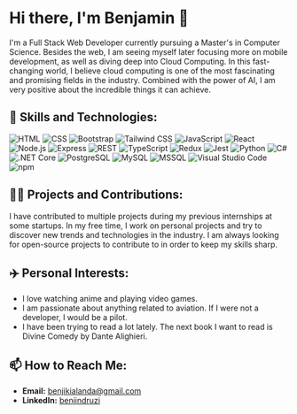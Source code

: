 # Hi there, I'm Benjamin 👋

I'm a Full Stack Web Developer currently pursuing a Master's in Computer Science. Besides the web, I am seeing myself later focusing more on mobile development, as well as diving deep into Cloud Computing. In this fast-changing world, I believe cloud computing is one of the most fascinating and promising fields in the industry. Combined with the power of AI, I am very positive about the incredible things it can achieve.

## 🚀 Skills and Technologies:

![HTML](https://img.shields.io/badge/HTML-E34F26?style=for-the-badge&logo=html5&logoColor=white)
![CSS](https://img.shields.io/badge/CSS-1572B6?style=for-the-badge&logo=css3&logoColor=white)
![Bootstrap](https://img.shields.io/badge/Bootstrap-7952B3?style=for-the-badge&logo=bootstrap&logoColor=white)
![Tailwind CSS](https://img.shields.io/badge/Tailwind_CSS-38B2AC?style=for-the-badge&logo=tailwind-css&logoColor=white)
![JavaScript](https://img.shields.io/badge/JavaScript-F7DF1E?style=for-the-badge&logo=javascript&logoColor=black)
![React](https://img.shields.io/badge/React-20232A?style=for-the-badge&logo=react&logoColor=61DAFB)
![Node.js](https://img.shields.io/badge/Node.js-339933?style=for-the-badge&logo=nodedotjs&logoColor=white)
![Express](https://img.shields.io/badge/Express-000000?style=for-the-badge&logo=express&logoColor=white)
![REST](https://img.shields.io/badge/REST-FF5733?style=for-the-badge&logo=rest&logoColor=white)
![TypeScript](https://img.shields.io/badge/TypeScript-007ACC?style=for-the-badge&logo=typescript&logoColor=white)
![Redux](https://img.shields.io/badge/Redux-764ABC?style=for-the-badge&logo=redux&logoColor=white)
![Jest](https://img.shields.io/badge/Jest-C21325?style=for-the-badge&logo=jest&logoColor=white)
![Python](https://img.shields.io/badge/Python-3776AB?style=for-the-badge&logo=python&logoColor=white)
![C#](https://img.shields.io/badge/C%23-239120?style=for-the-badge&logo=csharp&logoColor=white)
![.NET Core](https://img.shields.io/badge/.NET-512BD4?style=for-the-badge&logo=dotnet&logoColor=white)
![PostgreSQL](https://img.shields.io/badge/PostgreSQL-336791?style=for-the-badge&logo=postgresql&logoColor=white)
![MySQL](https://img.shields.io/badge/MySQL-4479A1?style=for-the-badge&logo=mysql&logoColor=white)
![MSSQL](https://img.shields.io/badge/Microsoft_SQL_Server-CC2927?style=for-the-badge&logo=microsoft-sql-server&logoColor=white)
![Visual Studio Code](https://img.shields.io/badge/Visual_Studio_Code-0078d7?style=for-the-badge&logo=visual-studio-code&logoColor=white)
![npm](https://img.shields.io/badge/npm-CB3837?style=for-the-badge&logo=npm&logoColor=white)

## 👨‍💻 Projects and Contributions:

I have contributed to multiple projects during my previous internships at some startups. In my free time, I work on personal projects and try to discover new trends and technologies in the industry. I am always looking for open-source projects to contribute to in order to keep my skills sharp.

## ✈️ Personal Interests:

- I love watching anime and playing video games.
- I am passionate about anything related to aviation. If I were not a developer, I would be a pilot.
- I have been trying to read a lot lately. The next book I want to read is Divine Comedy by Dante Alighieri.

## 📫 How to Reach Me:

- **Email:** [benjikialanda@gmail.com](mailto:benjikialanda@gmail.com)
- **LinkedIn:** [benjindruzi](https://www.linkedin.com/in/benjindruzi/)

